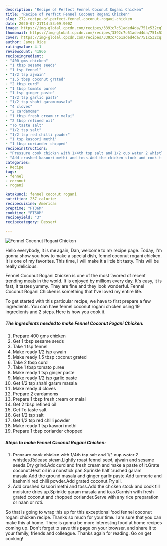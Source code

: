 ```yaml
---
description: "Recipe of Perfect Fennel Coconut Rogani Chicken"
title: "Recipe of Perfect Fennel Coconut Rogani Chicken"
slug: 272-recipe-of-perfect-fennel-coconut-rogani-chicken
date: 2020-07-21T14:53:09.900Z
image: https://img-global.cpcdn.com/recipes/3392c7c61aded4da/751x532cq70/fennel-coconut-rogani-chicken-recipe-main-photo.jpg
thumbnail: https://img-global.cpcdn.com/recipes/3392c7c61aded4da/751x532cq70/fennel-coconut-rogani-chicken-recipe-main-photo.jpg
cover: https://img-global.cpcdn.com/recipes/3392c7c61aded4da/751x532cq70/fennel-coconut-rogani-chicken-recipe-main-photo.jpg
author: James Rice
ratingvalue: 4.1
reviewcount: 41866
recipeingredient:
- "400 gms chicken"
- "1 tbsp sesame seeds"
- "1 tsp fennel"
- "1/2 tsp ajwain"
- "1.5 tbsp coconut grated"
- "2 tbsp curd"
- "1 tbsp tomato puree"
- "1 tsp ginger paste"
- "1/2 tsp garlic paste"
- "1/2 tsp shahi garam masala"
- "4 cloves"
- "2 cardamoms"
- "1 tbsp fresh cream or malai"
- "2 tbsp refined oil"
- "To taste salt"
- "1/2 tsp salt"
- "1/2 tsp red chilli powder"
- "1 tsp kasoori methi"
- "1 tbsp coriander chopped"
recipeinstructions:
- "Pressure cook chicken with 1/4th tsp salt and 1/2 cup water 2 whistles.Release steam.Lightly roast fennel seed, ajwain and sesame seeds.Dry grind.Add curd and fresh cream and make a paste of it.Grate coconut.Heat oil in a nonstick pan.Sprinkle half crushed garam masala.Add the ground masala and ginger garlic paste.Add turmeric and kashmiri red chilli powder.Add grated coconut.Fry all."
- "Add crushed kasoori methi and toss.Add the chicken stock and cook till moisture dries up.Sprinkle garam masala and toss.Garnish with fresh grated coconut and chopped coriander.Serve with any rice preparation or naan or roti."
categories:
- Recipe
tags:
- fennel
- coconut
- rogani

katakunci: fennel coconut rogani 
nutrition: 237 calories
recipecuisine: American
preptime: "PT36M"
cooktime: "PT60M"
recipeyield: "3"
recipecategory: Dessert

---
```



![Fennel Coconut Rogani Chicken](https://img-global.cpcdn.com/recipes/3392c7c61aded4da/751x532cq70/fennel-coconut-rogani-chicken-recipe-main-photo.jpg)

Hello everybody, it is me again, Dan, welcome to my recipe page. Today, I'm gonna show you how to make a special dish, fennel coconut rogani chicken. It is one of my favorites. This time, I will make it a little bit tasty. This will be really delicious.



Fennel Coconut Rogani Chicken is one of the most favored of recent trending meals in the world. It is enjoyed by millions every day. It's easy, it is fast, it tastes yummy. They are fine and they look wonderful. Fennel Coconut Rogani Chicken is something that I've loved my entire life.


To get started with this particular recipe, we have to first prepare a few ingredients. You can have fennel coconut rogani chicken using 19 ingredients and 2 steps. Here is how you cook it.

<!--inarticleads1-->

##### The ingredients needed to make Fennel Coconut Rogani Chicken:

1. Prepare 400 gms chicken
1. Get 1 tbsp sesame seeds
1. Take 1 tsp fennel
1. Make ready 1/2 tsp ajwain
1. Make ready 1.5 tbsp coconut grated
1. Take 2 tbsp curd
1. Take 1 tbsp tomato puree
1. Make ready 1 tsp ginger paste
1. Make ready 1/2 tsp garlic paste
1. Get 1/2 tsp shahi garam masala
1. Make ready 4 cloves
1. Prepare 2 cardamoms
1. Prepare 1 tbsp fresh cream or malai
1. Get 2 tbsp refined oil
1. Get To taste salt
1. Get 1/2 tsp salt
1. Get 1/2 tsp red chilli powder
1. Make ready 1 tsp kasoori methi
1. Prepare 1 tbsp coriander chopped




<!--inarticleads2-->

##### Steps to make Fennel Coconut Rogani Chicken:

1. Pressure cook chicken with 1/4th tsp salt and 1/2 cup water 2 whistles.Release steam.Lightly roast fennel seed, ajwain and sesame seeds.Dry grind.Add curd and fresh cream and make a paste of it.Grate coconut.Heat oil in a nonstick pan.Sprinkle half crushed garam masala.Add the ground masala and ginger garlic paste.Add turmeric and kashmiri red chilli powder.Add grated coconut.Fry all.
1. Add crushed kasoori methi and toss.Add the chicken stock and cook till moisture dries up.Sprinkle garam masala and toss.Garnish with fresh grated coconut and chopped coriander.Serve with any rice preparation or naan or roti.




So that is going to wrap this up for this exceptional food fennel coconut rogani chicken recipe. Thanks so much for your time. I am sure that you can make this at home. There is gonna be more interesting food at home recipes coming up. Don't forget to save this page on your browser, and share it to your family, friends and colleague. Thanks again for reading. Go on get cooking!
